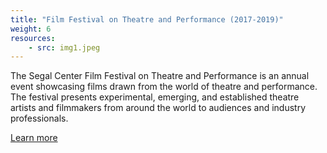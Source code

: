 ```yaml
---
title: "Film Festival on Theatre and Performance (2017-2019)"
weight: 6
resources:
    - src: img1.jpeg
---
```


The Segal Center Film Festival on Theatre and Performance is an annual event showcasing films drawn from the world of theatre and performance. The festival presents experimental, emerging, and established theatre artists and filmmakers from around the world to audiences and industry professionals.

[Learn more](https://www.thesegalcenter.org/event/segal-center-film-festival-on-theatre-and-performance-2019/)

